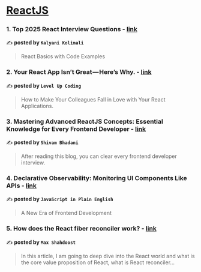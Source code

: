 
<h1><a href=https://medium.com/tag/reactjs/recommended target="_blank" rel="noopener noreferrer">ReactJS</a></h1>
<h3>1. Top 2025 React Interview Questions - <a href="https://medium.com/@kalyanikolimali093/top-2025-react-interview-questions-7e3402ee48ff" target="_blank" rel="noopener noreferrer">link</a></h3>

✍️ **posted by `Kalyani Kolimali`**

<blockquote>React Basics with Code Examples</blockquote>

<h3>2. Your React App Isn’t Great — Here’s Why. - <a href="https://medium.com/gitconnected/your-react-app-isnt-great-here-s-why-5eb61b3f110b" target="_blank" rel="noopener noreferrer">link</a></h3>

✍️ **posted by `Level Up Coding`**

<blockquote>How to Make Your Colleagues Fall in Love with Your React Applications.</blockquote>

<h3>3. Mastering Advanced ReactJS Concepts: Essential Knowledge for Every Frontend Developer - <a href="https://medium.com/@shivambhadani_/mastering-advanced-reactjs-concepts-essential-knowledge-for-every-frontend-developer-8123cf0b13ab" target="_blank" rel="noopener noreferrer">link</a></h3>

✍️ **posted by `Shivam Bhadani`**

<blockquote>After reading this blog, you can clear every frontend developer interview.</blockquote>

<h3>4. Declarative Observability: Monitoring UI Components Like APIs - <a href="https://medium.com/javascript-in-plain-english/declarative-observability-monitoring-ui-components-like-apis-3396badbd724" target="_blank" rel="noopener noreferrer">link</a></h3>

✍️ **posted by `JavaScript in Plain English`**

<blockquote>A New Era of Frontend Development</blockquote>

<h3>5. How does the React fiber reconciler work? - <a href="https://medium.com/@maxtsh/how-does-the-react-fiber-reconciler-work-77c3650127da" target="_blank" rel="noopener noreferrer">link</a></h3>

✍️ **posted by `Max Shahdoost`**

<blockquote>In this article, I am going to deep dive into the React world and what is the core value proposition of React, what is React reconciler…</blockquote>

